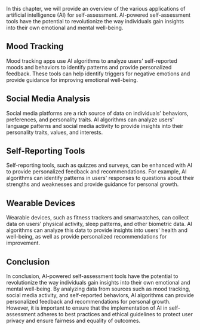 

In this chapter, we will provide an overview of the various applications of artificial intelligence (AI) for self-assessment. AI-powered self-assessment tools have the potential to revolutionize the way individuals gain insights into their own emotional and mental well-being.

Mood Tracking
-------------

Mood tracking apps use AI algorithms to analyze users' self-reported moods and behaviors to identify patterns and provide personalized feedback. These tools can help identify triggers for negative emotions and provide guidance for improving emotional well-being.

Social Media Analysis
---------------------

Social media platforms are a rich source of data on individuals' behaviors, preferences, and personality traits. AI algorithms can analyze users' language patterns and social media activity to provide insights into their personality traits, values, and interests.

Self-Reporting Tools
--------------------

Self-reporting tools, such as quizzes and surveys, can be enhanced with AI to provide personalized feedback and recommendations. For example, AI algorithms can identify patterns in users' responses to questions about their strengths and weaknesses and provide guidance for personal growth.

Wearable Devices
----------------

Wearable devices, such as fitness trackers and smartwatches, can collect data on users' physical activity, sleep patterns, and other biometric data. AI algorithms can analyze this data to provide insights into users' health and well-being, as well as provide personalized recommendations for improvement.

Conclusion
----------

In conclusion, AI-powered self-assessment tools have the potential to revolutionize the way individuals gain insights into their own emotional and mental well-being. By analyzing data from sources such as mood tracking, social media activity, and self-reported behaviors, AI algorithms can provide personalized feedback and recommendations for personal growth. However, it is important to ensure that the implementation of AI in self-assessment adheres to best practices and ethical guidelines to protect user privacy and ensure fairness and equality of outcomes.
